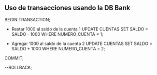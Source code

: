 ## Uso de transacciones usando la DB Bank
BEGIN TRANSACTION;

- Restar 1000 al saldo de la cuenta 1
UPDATE CUENTAS
SET SALDO = SALDO - 1000
WHERE NUMERO_CUENTA = 1;

- Agregar 1000 al saldo de la cuenta 2
UPDATE CUENTAS
SET SALDO = SALDO + 1000
WHERE NUMERO_CUENTA = 2;

COMMIT;

--ROLLBACK;
